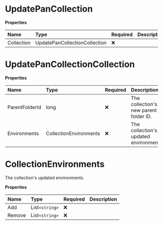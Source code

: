 # UpdatePanCollection

**Properties**

| Name       | Type                          | Required | Description |
| :--------- | :---------------------------- | :------- | :---------- |
| Collection | UpdatePanCollectionCollection | ❌       |             |

# UpdatePanCollectionCollection

**Properties**

| Name           | Type                   | Required | Description                            |
| :------------- | :--------------------- | :------- | :------------------------------------- |
| ParentFolderId | long                   | ❌       | The collection's new parent folder ID. |
| Environments   | CollectionEnvironments | ❌       | The collection's updated environments. |

# CollectionEnvironments

The collection's updated environments.

**Properties**

| Name   | Type         | Required | Description |
| :----- | :----------- | :------- | :---------- |
| Add    | List`<string>` | ❌       |             |
| Remove | List`<string>` | ❌       |             |

<!-- This file was generated by liblab | https://liblab.com/ -->
